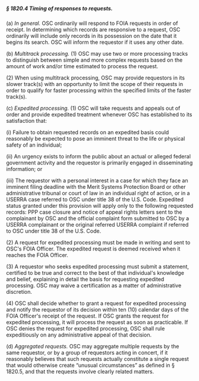 ##### § 1820.4 Timing of responses to requests. #####

(a) *In general.* OSC ordinarily will respond to FOIA requests in order of receipt. In determining which records are responsive to a request, OSC ordinarily will include only records in its possession on the date that it begins its search. OSC will inform the requestor if it uses any other date.

(b) *Multitrack processing.* (1) OSC may use two or more processing tracks to distinguish between simple and more complex requests based on the amount of work and/or time estimated to process the request.

(2) When using multitrack processing, OSC may provide requestors in its slower track(s) with an opportunity to limit the scope of their requests in order to qualify for faster processing within the specified limits of the faster track(s).

(c) *Expedited processing.* (1) OSC will take requests and appeals out of order and provide expedited treatment whenever OSC has established to its satisfaction that:

(i) Failure to obtain requested records on an expedited basis could reasonably be expected to pose an imminent threat to the life or physical safety of an individual;

(ii) An urgency exists to inform the public about an actual or alleged federal government activity and the requestor is primarily engaged in disseminating information; or

(iii) The requestor with a personal interest in a case for which they face an imminent filing deadline with the Merit Systems Protection Board or other administrative tribunal or court of law in an individual right of action, or in a USERRA case referred to OSC under title 38 of the U.S. Code. Expedited status granted under this provision will apply only to the following requested records: PPP case closure and notice of appeal rights letters sent to the complainant by OSC and the official complaint form submitted to OSC by a USERRA complainant or the original referred USERRA complaint if referred to OSC under title 38 of the U.S. Code.

(2) A request for expedited processing must be made in writing and sent to OSC's FOIA Officer. The expedited request is deemed received when it reaches the FOIA Officer.

(3) A requestor who seeks expedited processing must submit a statement, certified to be true and correct to the best of that individual's knowledge and belief, explaining in detail the basis for requesting expedited processing. OSC may waive a certification as a matter of administrative discretion.

(4) OSC shall decide whether to grant a request for expedited processing and notify the requestor of its decision within ten (10) calendar days of the FOIA Officer's receipt of the request. If OSC grants the request for expedited processing, it will process the request as soon as practicable. If OSC denies the request for expedited processing, OSC shall rule expeditiously on any administrative appeal of that decision.

(d) *Aggregated requests.* OSC may aggregate multiple requests by the same requestor, or by a group of requestors acting in concert, if it reasonably believes that such requests actually constitute a single request that would otherwise create “unusual circumstances” as defined in § 1820.5, and that the requests involve clearly related matters.